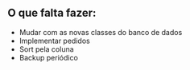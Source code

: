 ## O que falta fazer:
- Mudar com as novas classes do banco de dados
- Implementar pedidos
- Sort pela coluna 
- Backup periódico